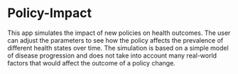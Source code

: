 # Policy-Impact

This app simulates the impact of new policies on health outcomes. The user can adjust the parameters to see how the policy affects the prevalence of different health states over time. The simulation is based on a simple model of disease progression and does not take into account many real-world factors that would affect the outcome of a policy change.
